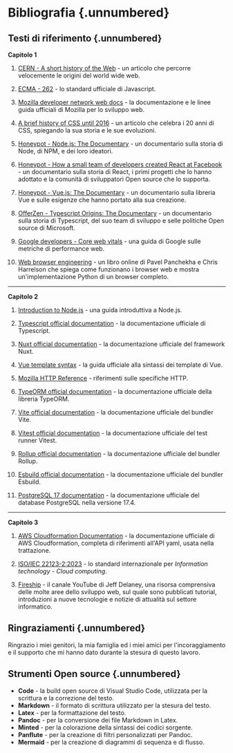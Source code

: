 # Bibliografia {.unnumbered}

## Testi di riferimento {.unnumbered}

**Capitolo 1**

1. [CERN - A short history of the Web](https://home.cern/science/computing/birth-web/short-history-web) - un articolo che percorre velocemente le origini del world wide web.

1. [ECMA - 262](https://ecma-international.org/publications-and-standards/standards/ecma-262/) - lo standard ufficiale di Javascript.

1. [Mozilla developer network web docs](https://developer.mozilla.org/it/docs/Web) - la documentazione e le linee guida ufficiali di Mozilla per lo sviluppo web.

1. [A brief history of CSS until 2016](https://www.w3.org/Style/CSS20/history.html) - un articolo che celebra i 20 anni di CSS, spiegando la sua storia e le sue evoluzioni.

1. [Honeypot - Node.js: The Documentary](https://www.youtube.com/watch?v=LB8KwiiUGy0) - un documentario sulla storia di Node, di NPM, e dei loro ideatori.

1. [Honeypot - How a small team of developers created React at Facebook](https://www.youtube.com/watch?v=8pDqJVdNa44) - un documentario sulla storia di React, i primi progetti che lo hanno adottato e la comunità di sviluppatori Open source che lo supporta.

1. [Honeypot - Vue.js: The Documentary](https://www.youtube.com/watch?v=OrxmtDw4pVI) - un documentario sulla libreria Vue e sulle esigenze che hanno portato alla sua creazione.

1. [OfferZen - Typescript Origins: The Documentary](https://www.youtube.com/watch?v=U6s2pdxebSo) - un documentario sulla storia di Typescript, del suo team di sviluppo e selle politiche Open source di Microsoft.

1. [Google developers - Core web vitals](https://developers.google.com/search/docs/appearance/core-web-vitals?hl=it) - una guida di Google sulle metriche di performance web.

1. [Web browser engineering](https://browser.engineering/onepage.html) - un libro online di Pavel Panchekha e Chris Harrelson che spiega come funzionano i browser web e mostra un'implementazione Python di un browser completo.

---

**Capitolo 2**

1. [Introduction to Node.js](https://nodejs.org/en/learn/getting-started/introduction-to-nodejs) - una guida introduttiva a Node.js.

1. [Typescript official documentation](https://www.typescriptlang.org/docs/) - la documentazione ufficiale di Typescript.

1. [Nuxt official documentation](https://nuxt.com/docs/getting-started/introduction) - la documentazione ufficiale del framework Nuxt.

1. [Vue template syntax](https://vuejs.org/guide/template-syntax.html) - la guida ufficiale alla sintassi dei template di Vue.

1. [Mozilla HTTP Reference](https://developer.mozilla.org/en-US/docs/Web/HTTP) - riferimenti sulle specifiche HTTP.

1. [TypeORM official documentation](https://typeorm.io/) - la documentazione ufficiale della libreria TypeORM.

1. [Vite official documentation](https://vitejs.dev/guide) - la documentazione ufficiale del bundler Vite.

1. [Vitest official documentation](https://vitest.dev/guide) - la documentazione ufficiale del test runner Vitest.

1. [Rollup official documentation](https://configuration-options) - la documentazione ufficiale del bundler Rollup.

1. [Esbuild official documentation](https://esbuild.github.io/api/) - la documentazione ufficiale del bundler Esbuild.

1. [PostgreSQL 17 documentation](https://www.postgresql.org/docs/17/) - la documentazione ufficiale del database PostgreSQL nella versione 17.4.

---

**Capitolo 3**

1. [AWS Cloudformation Documentation](https://docs.aws.amazon.com/AWSCloudFormation/latest/UserGuide/template-guide.html) - la documentazione ufficiale di AWS Cloudformation, completa di riferimenti all'API yaml, usata nella trattazione.

1. [ISO/IEC 22123-2:2023](https://www.iso.org/standard/80351.html) - lo standard internazionale per _Information technology - Cloud computing_.

1. [Fireship](https://www.youtube.com/@Fireship) - il canale YouTube di Jeff Delaney, una risorsa comprensiva delle molte aree dello sviluppo web, sul quale sono pubblicati tutorial, introduzioni a nuove tecnologie e notizie di attualità sul settore informatico.

## Ringraziamenti {.unnumbered}

Ringrazio i miei genitori, la mia famiglia ed i miei amici per l'incoraggiamento e il supporto che mi hanno dato durante la stesura di questo lavoro.

## Strumenti Open source {.unnumbered}

-   **Code** - la build open source di Visual Studio Code, utilizzata per la scrittura e la correzione del testo.
-   **Markdown** - il formato di scrittura utilizzato per la stesura del testo.
-   **Latex** - per la formattazione del testo.
-   **Pandoc** - per la conversione dei file Markdown in Latex.
-   **Minted** - per la colorazione della sintassi dei codici sorgente.
-   **Panflute** - per la creazione di filtri personalizzati per Pandoc.
-   **Mermaid** - per la creazione di diagrammi di sequenza e di flusso.
